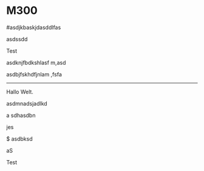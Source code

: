 # M300


#asdjkbaskjdasddlfas


asdssdd

Test



asdknjfbdkshlasf m,asd


asdbjfskhdfjnlam ,fsfa


----
Hallo Welt.


asdmnadsjadlkd


a
sdhasdbn

jes

$
asdbksd

aS





Test